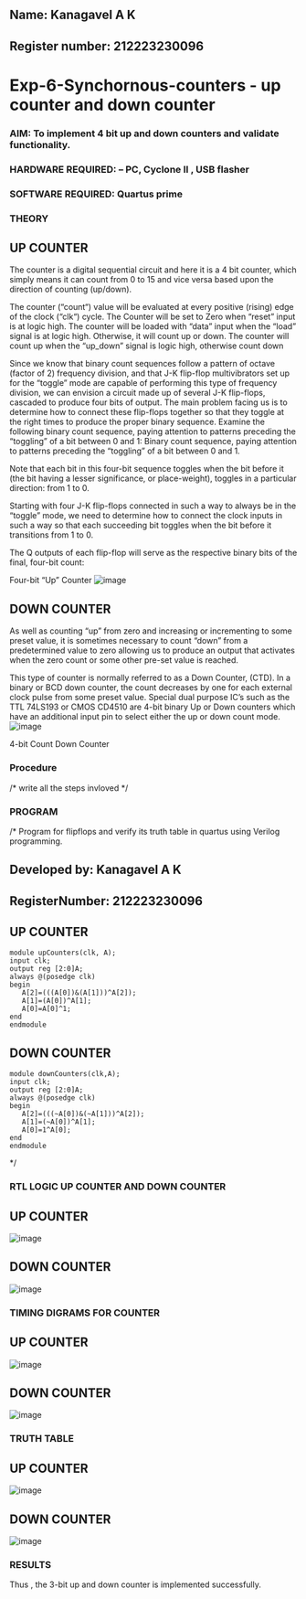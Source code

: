 ## Name: Kanagavel A K
## Register number: 212223230096
# Exp-6-Synchornous-counters - up counter and down counter 
### AIM: To implement 4 bit up and down counters and validate  functionality.
### HARDWARE REQUIRED:  – PC, Cyclone II , USB flasher
### SOFTWARE REQUIRED:   Quartus prime
### THEORY 

## UP COUNTER 
The counter is a digital sequential circuit and here it is a 4 bit counter, which simply means it can count from 0 to 15 and vice versa based upon the direction of counting (up/down). 

The counter (“count“) value will be evaluated at every positive (rising) edge of the clock (“clk“) cycle.
The Counter will be set to Zero when “reset” input is at logic high.
The counter will be loaded with “data” input when the “load” signal is at logic high. Otherwise, it will count up or down.
The counter will count up when the “up_down” signal is logic high, otherwise count down

Since we know that binary count sequences follow a pattern of octave (factor of 2) frequency division, and that J-K flip-flop multivibrators set up for the “toggle” mode are capable of performing this type of frequency division, we can envision a circuit made up of several J-K flip-flops, cascaded to produce four bits of output.
The main problem facing us is to determine how to connect these flip-flops together so that they toggle at the right times to produce the proper binary sequence.
Examine the following binary count sequence, paying attention to patterns preceding the “toggling” of a bit between 0 and 1:
Binary count sequence, paying attention to patterns preceding the “toggling” of a bit between 0 and 1.

Note that each bit in this four-bit sequence toggles when the bit before it (the bit having a lesser significance, or place-weight), toggles in a particular direction: from 1 to 0.



 
 

Starting with four J-K flip-flops connected in such a way to always be in the “toggle” mode, we need to determine how to connect the clock inputs in such a way so that each succeeding bit toggles when the bit before it transitions from 1 to 0.

The Q outputs of each flip-flop will serve as the respective binary bits of the final, four-bit count:

 
 

Four-bit “Up” Counter
![image](https://user-images.githubusercontent.com/36288975/169644758-b2f4339d-9532-40c5-af40-8f4f8c942e2c.png)



## DOWN COUNTER 

As well as counting “up” from zero and increasing or incrementing to some preset value, it is sometimes necessary to count “down” from a predetermined value to zero allowing us to produce an output that activates when the zero count or some other pre-set value is reached.

This type of counter is normally referred to as a Down Counter, (CTD). In a binary or BCD down counter, the count decreases by one for each external clock pulse from some preset value. Special dual purpose IC’s such as the TTL 74LS193 or CMOS CD4510 are 4-bit binary Up or Down counters which have an additional input pin to select either the up or down count mode.
![image](https://user-images.githubusercontent.com/36288975/169644844-1a14e123-7228-4ed8-81a9-eb937dff4ac8.png)


4-bit Count Down Counter
### Procedure
/* write all the steps invloved */



### PROGRAM 
/*
Program for flipflops  and verify its truth table in quartus using Verilog programming.
## Developed by: Kanagavel A K
## RegisterNumber: 212223230096
## UP COUNTER
```
module upCounters(clk, A);
input clk;
output reg [2:0]A;
always @(posedge clk)
begin
   A[2]=(((A[0])&(A[1]))^A[2]);
   A[1]=(A[0])^A[1];
   A[0]=A[0]^1;
end
endmodule
```
## DOWN COUNTER
```
module downCounters(clk,A);
input clk;
output reg [2:0]A;
always @(posedge clk)
begin
   A[2]=(((~A[0])&(~A[1]))^A[2]);
   A[1]=(~A[0])^A[1];
   A[0]=1^A[0];
end 
endmodule
```
*/

### RTL LOGIC UP COUNTER AND DOWN COUNTER  

## UP COUNTER
![image](https://github.com/KanagavelAK/Exp-7-Synchornous-counters-/assets/151514454/968af674-eca7-432a-b96c-cefa74763071)

## DOWN COUNTER
![image](https://github.com/KanagavelAK/Exp-7-Synchornous-counters-/assets/151514454/3b831878-8543-488f-94e1-c08b07216aa8)


### TIMING DIGRAMS FOR COUNTER  
## UP COUNTER
![image](https://github.com/KanagavelAK/Exp-7-Synchornous-counters-/assets/151514454/275cdb25-fbc2-464a-a2fa-2061c5b0ef6a)

## DOWN COUNTER
![image](https://github.com/KanagavelAK/Exp-7-Synchornous-counters-/assets/151514454/5b20d05d-1701-42c5-abe5-7127a2b597b0)


### TRUTH TABLE 
## UP COUNTER
![image](https://github.com/KanagavelAK/Exp-7-Synchornous-counters-/assets/151514454/ca6da396-190b-443e-bef5-19cef7382fda)

## DOWN COUNTER
![image](https://github.com/KanagavelAK/Exp-7-Synchornous-counters-/assets/151514454/9ec146b9-927a-4b18-b270-b07f90d256f4)



### RESULTS 
Thus , the 3-bit up and down counter is implemented successfully.
